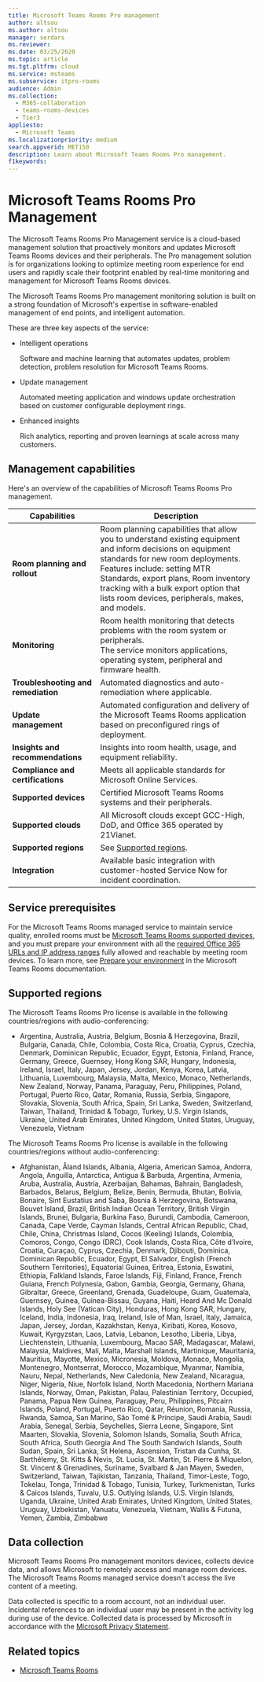 ```yaml
---
title: Microsoft Teams Rooms Pro management
author: altsou
ms.author: altsou
manager: serdars
ms.reviewer: 
ms.date: 03/25/2020
ms.topic: article
ms.tgt.pltfrm: cloud
ms.service: msteams
ms.subservice: itpro-rooms
audience: Admin
ms.collection: 
  - M365-collaboration
  - teams-rooms-devices
  - Tier3
appliesto: 
  - Microsoft Teams
ms.localizationpriority: medium
search.appverid: MET150
description: Learn about Microsoft Teams Rooms Pro management.
f1keywords:
---
```


# Microsoft Teams Rooms Pro Management

The Microsoft Teams Rooms Pro Management service is a cloud-based management solution that proactively monitors and updates Microsoft Teams Rooms devices and their peripherals. The Pro management solution is for organizations looking to optimize meeting room experience for end users and rapidly scale their footprint enabled by real-time monitoring and management for Microsoft Teams Rooms devices. 

The Microsoft Teams Rooms  Pro management monitoring solution is built on a strong foundation of Microsoft's expertise in software-enabled management of end points, and intelligent automation. 


These are three key aspects of the service:  

- Intelligent operations  

   Software and machine learning that automates updates, problem detection, problem resolution for Microsoft Teams Rooms.  

- Update management  

   Automated meeting application and windows update orchestration based on customer configurable deployment rings.

- Enhanced insights  

   Rich analytics, reporting and proven learnings at scale across many customers.  


## Management capabilities

Here's an overview of the capabilities of Microsoft Teams Rooms Pro management.

|Capabilities  |Description  |
|---------|---------|
|**Room planning and rollout**   |Room planning capabilities that allow you to understand existing equipment and inform decisions on equipment standards for new room deployments. <br> Features include: setting MTR Standards, export plans, Room inventory tracking with a bulk export option that lists room devices, peripherals, makes, and models.        |
|**Monitoring**  |Room health monitoring that detects problems with the room system or peripherals. <br> The service monitors applications, operating system, peripheral and firmware health.         |
|**Troubleshooting and remediation**  |Automated diagnostics and auto-remediation where applicable.         |
|**Update management**    |Automated configuration and delivery of the Microsoft Teams Rooms application based on preconfigured rings of deployment.         |
|**Insights and recommendations**     |Insights into room health, usage, and equipment reliability.         |
|**Compliance and certifications**   |Meets all applicable standards for Microsoft Online Services.         |
|**Supported devices**    |Certified Microsoft Teams Rooms systems and their peripherals.       |
|**Supported clouds**|All Microsoft clouds except GCC-High, DoD, and Office 365 operated by 21Vianet.|
|**Supported regions**    |See [Supported regions](#supported-regions).        |
|**Integration**    |Available basic integration with customer-hosted Service Now for incident coordination.         |

## Service prerequisites

For the Microsoft Teams Rooms managed service to maintain service quality, enrolled rooms must be [Microsoft Teams Rooms supported devices](/microsoftteams/rooms/certified-hardware), and you must prepare your environment with all the [required Office 365 URLs and IP address ranges](/office365/enterprise/urls-and-ip-address-ranges) fully allowed and reachable by meeting room devices. To learn more, see [Prepare your environment](rooms-prep.md) in the Microsoft Teams Rooms documentation.

## Supported regions

The Microsoft Teams Rooms Pro license is available in the following countries/regions with audio-conferencing:

- Argentina, Australia, Austria, Belgium, Bosnia & Herzegovina, Brazil, Bulgaria, Canada, Chile, Colombia, Costa Rica, Croatia, Cyprus, Czechia, Denmark, Dominican Republic, Ecuador, Egypt, Estonia, Finland, France, Germany, Greece, Guernsey, Hong Kong SAR, Hungary, Indonesia, Ireland, Israel, Italy, Japan, Jersey, Jordan, Kenya, Korea, Latvia, Lithuania, Luxembourg, Malaysia, Malta, Mexico, Monaco, Netherlands, New Zealand, Norway, Panama, Paraguay, Peru, Philippines, Poland, Portugal, Puerto Rico, Qatar, Romania, Russia, Serbia, Singapore, Slovakia, Slovenia, South Africa, Spain, Sri Lanka, Sweden, Switzerland, Taiwan, Thailand, Trinidad & Tobago, Turkey, U.S. Virgin Islands, Ukraine, United Arab Emirates, United Kingdom, United States, Uruguay, Venezuela, Vietnam

The Microsoft Teams Rooms Pro license is available in the following countries/regions without audio-conferencing:

- Afghanistan, Åland Islands, Albania, Algeria, American Samoa, Andorra, Angola, Anguilla, Antarctica, Antigua & Barbuda, Argentina, Armenia, Aruba, Australia, Austria, Azerbaijan, Bahamas, Bahrain, Bangladesh, Barbados, Belarus, Belgium, Belize, Benin, Bermuda, Bhutan, Bolivia, Bonaire, Sint Eustatius and Saba, Bosnia & Herzegovina, Botswana, Bouvet Island, Brazil, British Indian Ocean Territory, British Virgin Islands, Brunei, Bulgaria, Burkina Faso, Burundi, Cambodia, Cameroon, Canada, Cape Verde, Cayman Islands, Central African Republic, Chad, Chile, China, Christmas Island, Cocos (Keeling) Islands, Colombia, Comoros, Congo, Congo (DRC), Cook Islands, Costa Rica, Côte d’Ivoire, Croatia, Curaçao, Cyprus, Czechia, Denmark, Djibouti, Dominica, Dominican Republic, Ecuador, Egypt, El Salvador, English (French Southern Territories), Equatorial Guinea, Eritrea, Estonia, Eswatini, Ethiopia, Falkland Islands, Faroe Islands, Fiji, Finland, France, French Guiana, French Polynesia, Gabon, Gambia, Georgia, Germany, Ghana, Gibraltar, Greece, Greenland, Grenada, Guadeloupe, Guam, Guatemala, Guernsey, Guinea, Guinea-Bissau, Guyana, Haiti, Heard And Mc Donald Islands, Holy See (Vatican City), Honduras, Hong Kong SAR, Hungary, Iceland, India, Indonesia, Iraq, Ireland, Isle of Man, Israel, Italy, Jamaica, Japan, Jersey, Jordan, Kazakhstan, Kenya, Kiribati, Korea, Kosovo, Kuwait, Kyrgyzstan, Laos, Latvia, Lebanon, Lesotho, Liberia, Libya, Liechtenstein, Lithuania, Luxembourg, Macao SAR, Madagascar, Malawi, Malaysia, Maldives, Mali, Malta, Marshall Islands, Martinique, Mauritania, Mauritius, Mayotte, Mexico, Micronesia, Moldova, Monaco, Mongolia, Montenegro, Montserrat, Morocco, Mozambique, Myanmar, Namibia, Nauru, Nepal, Netherlands, New Caledonia, New Zealand, Nicaragua, Niger, Nigeria, Niue, Norfolk Island, North Macedonia, Northern Mariana Islands, Norway, Oman, Pakistan, Palau, Palestinian Territory, Occupied, Panama, Papua New Guinea, Paraguay, Peru, Philippines, Pitcairn Islands, Poland, Portugal, Puerto Rico, Qatar, Réunion, Romania, Russia, Rwanda, Samoa, San Marino, São Tomé & Príncipe, Saudi Arabia, Saudi Arabia, Senegal, Serbia, Seychelles, Sierra Leone, Singapore, Sint Maarten, Slovakia, Slovenia, Solomon Islands, Somalia, South Africa, South Africa, South Georgia And The South Sandwich Islands, South Sudan, Spain, Sri Lanka, St Helena, Ascension, Tristan da Cunha, St. Barthélemy, St. Kitts & Nevis, St. Lucia, St. Martin, St. Pierre & Miquelon, St. Vincent & Grenadines, Suriname, Svalbard & Jan Mayen, Sweden, Switzerland, Taiwan, Tajikistan, Tanzania, Thailand, Timor-Leste, Togo, Tokelau, Tonga, Trinidad & Tobago, Tunisia, Turkey, Turkmenistan, Turks & Caicos Islands, Tuvalu, U.S. Outlying Islands, U.S. Virgin Islands, Uganda, Ukraine, United Arab Emirates, United Kingdom, United States, Uruguay, Uzbekistan, Vanuatu, Venezuela, Vietnam, Wallis & Futuna, Yemen, Zambia, Zimbabwe
   
## Data collection

Microsoft Teams Rooms Pro management monitors devices, collects device data, and allows Microsoft to remotely access and manage room devices. The Microsoft Teams Rooms managed service doesn't access the live content of a meeting.

Data collected is specific to a room account, not an individual user. Incidental references to an individual user may be present in the activity log during use of the device. Collected data is processed by Microsoft in accordance with the [Microsoft Privacy Statement](https://aka.ms/privacy).  

## Related topics

- [Microsoft Teams Rooms](https://rooms.microsoft.com)


